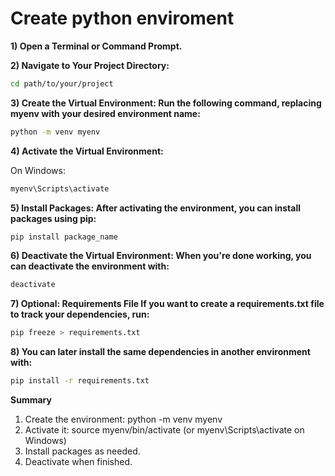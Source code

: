 # Create python enviroment

**1) Open a Terminal or Command Prompt.**

**2) Navigate to Your Project Directory:**

```bash
cd path/to/your/project
```
**3) Create the Virtual Environment: Run the following command, replacing myenv with your desired environment name:**

```bash
python -m venv myenv
```
**4) Activate the Virtual Environment:**

On Windows:
```bash
myenv\Scripts\activate
```

**5) Install Packages: After activating the environment, you can install packages using pip:**

```bash
pip install package_name
```
**6) Deactivate the Virtual Environment: When you're done working, you can deactivate the environment with:**

```bash
deactivate
```
**7) Optional: Requirements File
If you want to create a requirements.txt file to track your dependencies, run:**

```bash
pip freeze > requirements.txt
```
**8) You can later install the same dependencies in another environment with:**

```bash
pip install -r requirements.txt
```

**Summary**
1) Create the environment: python -m venv myenv
2) Activate it: source myenv/bin/activate (or myenv\Scripts\activate on Windows)
3) Install packages as needed.
4) Deactivate when finished.